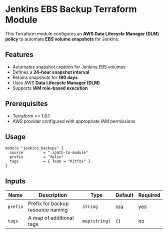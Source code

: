 # Jenkins EBS Backup Terraform Module

This Terraform module configures an **AWS Data Lifecycle Manager (DLM) policy** to automate **EBS volume snapshots** for Jenkins.

## Features

- Automates snapshot creation for Jenkins EBS volumes
- Defines a **24-hour snapshot interval**
- Retains snapshots for **180 days**
- Uses AWS **Data Lifecycle Manager (DLM)**
- Supports **IAM role-based execution**

## Prerequisites

- Terraform >= 1.6.1
- AWS provider configured with appropriate IAM permissions

## Usage

```hcl
module "jenkins_backups" {
  source         = "./path-to-module"
  prefix         = "folio"
  tags           = { Team = "Kitfox" }
}
```

## Inputs

| Name          | Description                                      | Type         | Default | Required |
|--------------|--------------------------------------------------|-------------|--------|----------|
| `prefix`     | Prefix for backup resource naming               | `string`    | n/a    | yes      |
| `tags`       | A map of additional tags                        | `map(string)` | `{}`   | no       |
